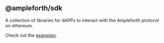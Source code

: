 ## @ampleforth/sdk

A collection of libraries for dAPPs to interact with the Ampleforth protocol on ethereum.

Check out the [examples](./src/examples).
